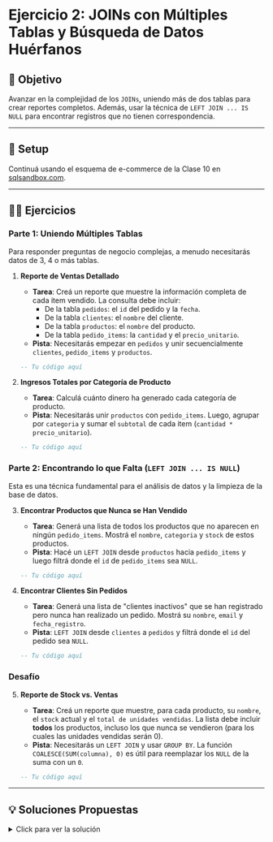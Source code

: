 # Ejercicio 2: JOINs con Múltiples Tablas y Búsqueda de Datos Huérfanos

## 🎯 Objetivo

Avanzar en la complejidad de los `JOINs`, uniendo más de dos tablas para crear reportes completos. Además, usar la técnica de `LEFT JOIN ... IS NULL` para encontrar registros que no tienen correspondencia.

---

## 🚀 Setup

Continuá usando el esquema de e-commerce de la Clase 10 en [sqlsandbox.com](https://sqlsandbox.com).

---

## 🏋️‍♀️ Ejercicios

### Parte 1: Uniendo Múltiples Tablas

Para responder preguntas de negocio complejas, a menudo necesitarás datos de 3, 4 o más tablas.

1.  **Reporte de Ventas Detallado**
    *   **Tarea**: Creá un reporte que muestre la información completa de cada item vendido. La consulta debe incluir:
        *   De la tabla `pedidos`: el `id` del pedido y la `fecha`.
        *   De la tabla `clientes`: el `nombre` del cliente.
        *   De la tabla `productos`: el `nombre` del producto.
        *   De la tabla `pedido_items`: la `cantidad` y el `precio_unitario`.
    *   **Pista**: Necesitarás empezar en `pedidos` y unir secuencialmente `clientes`, `pedido_items` y `productos`.

    ```sql
    -- Tu código aquí
    ```

2.  **Ingresos Totales por Categoría de Producto**
    *   **Tarea**: Calculá cuánto dinero ha generado cada categoría de producto.
    *   **Pista**: Necesitarás unir `productos` con `pedido_items`. Luego, agrupar por `categoria` y sumar el `subtotal` de cada item (`cantidad * precio_unitario`).

    ```sql
    -- Tu código aquí
    ```

### Parte 2: Encontrando lo que Falta (`LEFT JOIN ... IS NULL`)

Esta es una técnica fundamental para el análisis de datos y la limpieza de la base de datos.

3.  **Encontrar Productos que Nunca se Han Vendido**
    *   **Tarea**: Generá una lista de todos los productos que no aparecen en ningún `pedido_items`. Mostrá el `nombre`, `categoria` y `stock` de estos productos.
    *   **Pista**: Hacé un `LEFT JOIN` desde `productos` hacia `pedido_items` y luego filtrá donde el `id` de `pedido_items` sea `NULL`.

    ```sql
    -- Tu código aquí
    ```

4.  **Encontrar Clientes Sin Pedidos**
    *   **Tarea**: Generá una lista de "clientes inactivos" que se han registrado pero nunca han realizado un pedido. Mostrá su `nombre`, `email` y `fecha_registro`.
    *   **Pista**: `LEFT JOIN` desde `clientes` a `pedidos` y filtrá donde el `id` del pedido sea `NULL`.

    ```sql
    -- Tu código aquí
    ```

### Desafío

5.  **Reporte de Stock vs. Ventas**
    *   **Tarea**: Creá un reporte que muestre, para cada producto, su `nombre`, el `stock` actual y el `total de unidades vendidas`. La lista debe incluir **todos** los productos, incluso los que nunca se vendieron (para los cuales las unidades vendidas serán 0).
    *   **Pista**: Necesitarás un `LEFT JOIN` y usar `GROUP BY`. La función `COALESCE(SUM(columna), 0)` es útil para reemplazar los `NULL` de la suma con un `0`.

    ```sql
    -- Tu código aquí
    ```

---

## 💡 Soluciones Propuestas

<details>
<summary>Click para ver la solución</summary>

```sql
-- 1. Reporte de Ventas Detallado
SELECT
    p.id as pedido_id,
    p.fecha,
    c.nombre as cliente,
    pr.nombre as producto,
    pi.cantidad,
    pi.precio_unitario
FROM pedidos p
INNER JOIN clientes c ON p.cliente_id = c.id
INNER JOIN pedido_items pi ON p.id = pi.pedido_id
INNER JOIN productos pr ON pi.producto_id = pr.id
ORDER BY p.fecha DESC, p.id;


-- 2. Ingresos Totales por Categoría de Producto
SELECT
    pr.categoria,
    SUM(pi.cantidad * pi.precio_unitario) as ingresos_totales
FROM productos pr
INNER JOIN pedido_items pi ON pr.id = pi.producto_id
GROUP BY pr.categoria
ORDER BY ingresos_totales DESC;


-- 3. Encontrar Productos que Nunca se Han Vendido
SELECT
    pr.nombre,
    pr.categoria,
    pr.stock
FROM productos pr
LEFT JOIN pedido_items pi ON pr.id = pi.producto_id
WHERE pi.id IS NULL;


-- 4. Encontrar Clientes Sin Pedidos
SELECT
    c.nombre,
    c.email,
    c.fecha_registro
FROM clientes c
LEFT JOIN pedidos p ON c.id = p.cliente_id
WHERE p.id IS NULL;


-- 5. Desafío: Reporte de Stock vs. Ventas
SELECT
    pr.nombre,
    pr.stock,
    COALESCE(SUM(pi.cantidad), 0) as total_unidades_vendidas
FROM productos pr
LEFT JOIN pedido_items pi ON pr.id = pi.producto_id
GROUP BY pr.id, pr.nombre, pr.stock
ORDER BY total_unidades_vendidas DESC;

```

</details>
